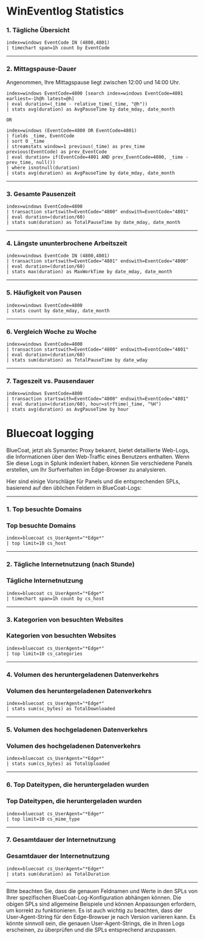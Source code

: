 # WinEventlog Statistics

### 1. Tägliche Übersicht
```spl
index=windows EventCode IN (4800,4801) 
| timechart span=1h count by EventCode
```

---

### 2. Mittagspause-Dauer
Angenommen, Ihre Mittagspause liegt zwischen 12:00 und 14:00 Uhr.
```spl
index=windows EventCode=4800 [search index=windows EventCode=4801 earliest=-1h@h latest=@h] 
| eval duration=(_time - relative_time(_time, "@h")) 
| stats avg(duration) as AvgPauseTime by date_mday, date_month

OR

index=windows (EventCode=4800 OR EventCode=4801) 
| fields _time, EventCode
| sort 0 _time
| streamstats window=1 previous(_time) as prev_time previous(EventCode) as prev_EventCode
| eval duration= if(EventCode=4801 AND prev_EventCode=4800, _time - prev_time, null())
| where isnotnull(duration)
| stats avg(duration) as AvgPauseTime by date_mday, date_month
```

---

### 3. Gesamte Pausenzeit
```spl
index=windows EventCode=4800 
| transaction startswith=EventCode="4800" endswith=EventCode="4801" 
| eval duration=(duration/60) 
| stats sum(duration) as TotalPauseTime by date_mday, date_month
```

---

### 4. Längste ununterbrochene Arbeitszeit
```spl
index=windows EventCode IN (4800,4801) 
| transaction startswith=EventCode="4801" endswith=EventCode="4800" 
| eval duration=(duration/60) 
| stats max(duration) as MaxWorkTime by date_mday, date_month
```

---

### 5. Häufigkeit von Pausen
```spl
index=windows EventCode=4800 
| stats count by date_mday, date_month
```

---

### 6. Vergleich Woche zu Woche
```spl
index=windows EventCode=4800 
| transaction startswith=EventCode="4800" endswith=EventCode="4801" 
| eval duration=(duration/60) 
| stats sum(duration) as TotalPauseTime by date_wday
```

---

### 7. Tageszeit vs. Pausendauer
```spl
index=windows EventCode=4800 
| transaction startswith=EventCode="4800" endswith=EventCode="4801" 
| eval duration=(duration/60), hour=strftime(_time, "%H") 
| stats avg(duration) as AvgPauseTime by hour
```

# Bluecoat logging

BlueCoat, jetzt als Symantec Proxy bekannt, bietet detaillierte Web-Logs, die Informationen über den Web-Traffic eines Benutzers enthalten. Wenn Sie diese Logs in Splunk indexiert haben, können Sie verschiedene Panels erstellen, um Ihr Surfverhalten im Edge-Browser zu analysieren.

Hier sind einige Vorschläge für Panels und die entsprechenden SPLs, basierend auf den üblichen Feldern in BlueCoat-Logs:

---

### 1. Top besuchte Domains

### Top besuchte Domains
```spl
index=bluecoat cs_UserAgent="*Edge*" 
| top limit=10 cs_host
```

---

### 2. Tägliche Internetnutzung (nach Stunde)

### Tägliche Internetnutzung
```spl
index=bluecoat cs_UserAgent="*Edge*" 
| timechart span=1h count by cs_host
```

---

### 3. Kategorien von besuchten Websites

### Kategorien von besuchten Websites
```spl
index=bluecoat cs_UserAgent="*Edge*" 
| top limit=10 cs_categories
```

---

### 4. Volumen des heruntergeladenen Datenverkehrs

### Volumen des heruntergeladenen Datenverkehrs
```spl
index=bluecoat cs_UserAgent="*Edge*" 
| stats sum(sc_bytes) as TotalDownloaded 
```

---

### 5. Volumen des hochgeladenen Datenverkehrs

### Volumen des hochgeladenen Datenverkehrs
```spl
index=bluecoat cs_UserAgent="*Edge*" 
| stats sum(cs_bytes) as TotalUploaded 
```

---

### 6. Top Dateitypen, die heruntergeladen wurden

### Top Dateitypen, die heruntergeladen wurden
```spl
index=bluecoat cs_UserAgent="*Edge*" 
| top limit=10 cs_mime_type
```

---

### 7. Gesamtdauer der Internetnutzung

### Gesamtdauer der Internetnutzung
```spl
index=bluecoat cs_UserAgent="*Edge*" 
| stats sum(duration) as TotalDuration 
```

---

Bitte beachten Sie, dass die genauen Feldnamen und Werte in den SPLs von Ihrer spezifischen BlueCoat-Log-Konfiguration abhängen können. Die obigen SPLs sind allgemeine Beispiele und können Anpassungen erfordern, um korrekt zu funktionieren. Es ist auch wichtig zu beachten, dass der User-Agent-String für den Edge-Browser je nach Version variieren kann. Es könnte sinnvoll sein, die genauen User-Agent-Strings, die in Ihren Logs erscheinen, zu überprüfen und die SPLs entsprechend anzupassen.
